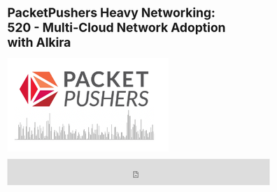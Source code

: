 # PacketPushers Heavy Networking: 520 - Multi-Cloud Network Adoption with Alkira


![PacketPushers](packet-pushers.png)
<iframe width="600" height="60" src="https://packetpushers.net/?powerpress_embed=48644-podcast&amp;powerpress_player=mediaelement-audio" title="Blubrry Podcast Player" frameborder="0" scrolling="no"></iframe>
